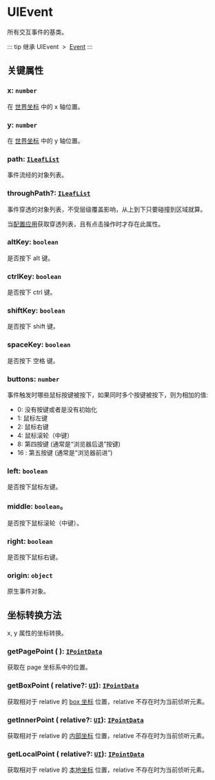 # UIEvent

所有交互事件的基类。

::: tip 继承
UIEvent &nbsp;>&nbsp; [Event](../basic/Event.md)
:::

## 关键属性

### x: `number`

在 [世界坐标](/guide/basic/coordinate.md#world) 中的 x 轴位置。

### y: `number`

在 [世界坐标](/guide/basic/coordinate.md#world) 中的 y 轴位置。

### path: [`ILeafList`](/api/interfaces/ILeafList.md)

事件流经的对象列表。

### throughPath?: [`ILeafList`](/api/interfaces/ILeafList.md)

事件穿透的对象列表，不受层级覆盖影响，从上到下只要碰撞到区域就算。

当[配置应用](/reference/config/app/pointer.md#获取穿透路径)获取穿透列表，且有点击操作时才存在此属性。

### altKey: `boolean`

是否按下 alt 键。

### ctrlKey: `boolean`

是否按下 ctrl 键。

### shiftKey: `boolean`

是否按下 shift 键。

### spaceKey: `boolean`

是否按下 空格 键。

### buttons: `number`

事件触发时哪些鼠标按键被按下，如果同时多个按键被按下，则为相加的值:

- 0: 没有按键或者是没有初始化
- 1: 鼠标左键
- 2: 鼠标右键
- 4: 鼠标滚轮（中键）
- 8: 第四按键 (通常是“浏览器后退”按键)
- 16 : 第五按键 (通常是“浏览器前进”)

### left: `boolean`

是否按下鼠标左键。

### middle: `boolean`。

是否按下鼠标滚轮（中键）。

### right: `boolean`

是否按下鼠标右键。

### origin: `object`

原生事件对象。

## 坐标转换方法

x, y 属性的坐标转换。

### getPagePoint ( ): [`IPointData`](/reference/interface/math/Math#ipointdata)

获取在 page 坐标系中的位置。

### getBoxPoint ( relative?: [`UI`](/reference/display/UI.md)): [`IPointData`](/reference/interface/math/Math#ipointdata)

获取相对于 relative 的 [box 坐标](/guide/basic/coordinate.md#box) 位置，relative 不存在时为当前侦听元素。

### getInnerPoint ( relative?: [`UI`](/reference/display/UI.md)): [`IPointData`](/reference/interface/math/Math#ipointdata)

获取相对于 relative 的 [内部坐标](/guide/basic/coordinate.md#inner) 位置，relative 不存在时为当前侦听元素。

### getLocalPoint ( relative?: [`UI`](/reference/display/UI.md)): [`IPointData`](/reference/interface/math/Math#ipointdata)

获取相对于 relative 的 [本地坐标](/guide/basic/coordinate.md#local) 位置，relative 不存在时为当前侦听元素。

<!-- ## 继承事件

### [Event](../basic/Event.md) -->

<!--
## API

### [UIEvent](/api/classes/UIEvent.md) -->
